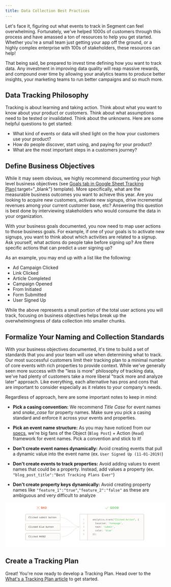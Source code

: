 ```yaml
---
title: Data Collection Best Practices
---
```


Let's face it, figuring out what events to track in Segment can feel overwhelming. Fortunately, we've helped 1000s of customers through this process and have amassed a ton of resources to help you get started. Whether you're a small team just getting your app off the ground, or a highly complex enterprise with 100s of stakeholders, these resources can help!

That being said, be prepared to invest time defining how you want to track data. Any investment in improving data quality will reap massive rewards, and compound over time by allowing your analytics teams to produce better insights, your marketing teams to run better campaigns and so much more.

## Data Tracking Philosophy

Tracking is about learning and taking action. Think about what you want to know about your product or customers. Think about what assumptions need to be tested or invalidated. Think about the unknowns. Here are some helpful questions to get started:

* What kind of events or data will shed light on the how your customers use your product? 
* How do people discover, start using, and paying for your product?
* What are the most important steps in a customers journey?

## Define Business Objectives

While it may seem obvious, we highly recommend documenting your high level business objectives (see [Goals tab in Google Sheet Tracking Plan](https://docs.google.com/spreadsheets/d/1ZHGfNrCxBQbEyevmVxNoU0DGjb8cJMro1iwIRZLWjPw/view){:target="_blank"} template). More specifically, what are the measurable business outcomes you want to achieve this year. Are you looking to acquire new customers, activate new signups, drive incremental revenues among your current customer base, etc? Answering this question is best done by interviewing stakeholders who would consume the data in your organization. 

With your business goals documented, you now need to map user actions to those business goals. For example, if one of your goals is to activate new signups, you want to think about which activities are related to a signup. Ask yourself, what actions do people take before signing up? Are there specific actions that can predict a user signing up? 

As an example, you may end up with a list like the following:

* Ad Campaign Clicked
* Link Clicked
* Article Completed
* Campaign Opened
* From Initiated
* Form Submitted
* User Signed Up 

While the above represents a small portion of the total user actions you will track, focusing on business objectives helps break up the overwhelmingness of data collection into smaller chunks. 

## Formalize Your Naming and Collection Standards 

With your business objectives documented, it's time to build a set of standards that you and your team will use when determining what to track. Our most successful customers limit their tracking plan to a minimal number of core events with rich properties to provide context. While we've generally seen more success with the "less is more" philosophy of tracking data, we've had plenty of customers take a more liberal "track more and analyze later" approach. Like everything, each alternative has pros and cons that are important to consider especially as it relates to your company's needs. 

Regardless of approach, here are some important notes to keep in mind:

* **Pick a casing convention:** We recommend _Title Case_ for event names and _snake_case_ for property names. Make sure you pick a casing standard and enforce it across your events and properties. 

* **Pick an event name structure:** As you may have noticed from our [specs](/docs/connections/spec/semantic/), we're big fans of the Object (`Blog Post`) + Action (`Read`) framework for event names. Pick a convention and stick to it!

* **Don't create event names dynamically:** Avoid creating events that pull a dynamic value into the event name (ex. `User Signed Up (11-01-2019)`)

* **Don't create events to track properties:** Avoid adding values to event names that could be a property. Instead, add values a property (ex. `"blog_post_title":"Best Tracking Plans Ever"`)

* **Don't create property keys dynamically:** Avoid creating property names like `"feature_1":"true"`,`"feature_2":"false"` as these are ambiguous and very difficult to analyze

![](images/asset_nVdJ3ZyA.png)

## Create a Tracking Plan

Great! You're now ready to develop a Tracking Plan. Head over to the [What's a Tracking Plan article](/docs/protocols/data-quality/whats-a-tracking-plan/) to get started.